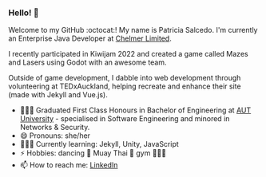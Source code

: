 ### Hello! 👋
Welcome to my GitHub :octocat:! My name is Patricia Salcedo. I'm currently an Enterprise Java Developer at [Chelmer Limited](https://chelmer.co/).

I recently participated in Kiwijam 2022 and created a game called Mazes and Lasers using Godot with an awesome team.

Outside of game development, I dabble into web development through volunteering at TEDxAuckland, helping recreate and enhance their site (made with Jekyll and Vue.js).

- 👩🏽‍🎓 Graduated First Class Honours in Bachelor of Engineering at [AUT University](https://www.aut.ac.nz/) - specialised in Software Engineering and minored in Networks & Security.
- 😄 Pronouns: she/her
- 👩🏽‍💻 Currently learning: Jekyll, Unity, JavaScript
- ⚡ Hobbies: dancing 💃 Muay Thai 🥊 gym 🏋🏽‍♀️
- 📫 How to reach me: [LinkedIn](https://www.linkedin.com/in/patriciasalcedo/)

<!--
**patsalcedo/patsalcedo** is a ✨ _special_ ✨ repository because its `README.md` (this file) appears on your GitHub profile.
-->
